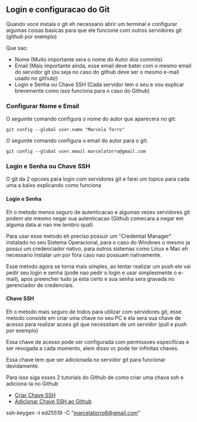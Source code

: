 ## Login e configuracao do Git
Quando voce instala o git eh necessario abrir um terminal e configurar algumas coisas basicas para que ele funcione com outros servidores git (github por exemplo)

Que sao:
- Nome (Muito importante sera o nome do Autor dos commits)
- Email (Mais importante ainda, esse email deve bater com o mesmo email do servidor git (ou seja no caso do github deve ser o mesmo e-mail usado no github))
- Login e Senha ou Chave SSH (Cada servidor tem o seu e vou explicar brevemente como isso funciona para o caso do Github)

### Configurar Nome e Email

O seguinte comando configura o nome do autor que aparecera no git:
```shell
git config --global user.name "Marcela Torro"
```

O seguinte comando configura o email do autor para o git:
```shell
git config --global user.email marcelatorro@gmail.com
```

### Login e Senha ou Chave SSH
O git da 2 opcoes para login com servidores git e farei um topico para cada uma a baixo explicando como funciona

#### Login e Senha
Eh o metodo menos seguro de autenticacao e algumas vezes servidores git podem ate mesmo negar sua autenticacao (Github comecara a negar em alguma data ai nao me lembro qual)

Para usar esse metodo eh preciso possuir um "Credential Manager" instalado no seu Sistema Operacional, para o caso do Windows o mesmo ja possui um credenciador nativo, para outros sistemas como Linux e Mac eh necessario instalar um por fora caso nao possuam nativamente.

Esse metodo agora se torna mais simples, ao tentar realizar um push ele vai pedir seu login e senha (pode nao pedir o login e usar simplesmente o e-mail), apos preencher tudo ja esta certo e sua senha sera gravada no gerenciador de credenciais.

#### Chave SSH
Eh o metodo mais seguro de todos para utilizar com servidores git, esse metodo consiste em criar uma chave no seu PC e ela sera sua chave de acesso para realizar acoes git que necessitam de um servidor (pull e push por exemplo)

Essa chave de acesso pode ser configurada com permissoes especificas e ser revogada a cada momento, alem disso vc pode ter infinitas chaves.

Essa chave tem que ser adicionada no servidor git para funcionar devidamente.

Para isso siga esses 2 tutoriais do Github de como criar uma chava ssh e adiciona-la no Github
- [Criar Chave SSH](https://docs.github.com/pt/authentication/connecting-to-github-with-ssh/generating-a-new-ssh-key-and-adding-it-to-the-ssh-agent#generating-a-new-ssh-key)
- [Adicionar Chave SSH ao Github](https://docs.github.com/pt/authentication/connecting-to-github-with-ssh/adding-a-new-ssh-key-to-your-github-account)

ssh-keygen -t ed25519 -C "marcelatorro6@gmail.com"